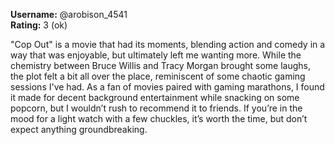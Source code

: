 **Username:** @arobison_4541  
**Rating:** 3 (ok)

"Cop Out" is a movie that had its moments, blending action and comedy in a way that was enjoyable, but ultimately left me wanting more. While the chemistry between Bruce Willis and Tracy Morgan brought some laughs, the plot felt a bit all over the place, reminiscent of some chaotic gaming sessions I've had. As a fan of movies paired with gaming marathons, I found it made for decent background entertainment while snacking on some popcorn, but I wouldn’t rush to recommend it to friends. If you’re in the mood for a light watch with a few chuckles, it’s worth the time, but don’t expect anything groundbreaking.